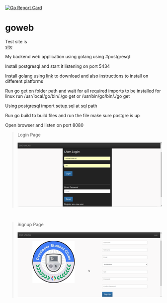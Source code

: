 [![Go Report Card](https://goreportcard.com/badge/github.com/umichael/goweb)](https://goreportcard.com/report/github.com/umichael/goweb)

# goweb
Test site is<br>
<a href="https://dsctest.herokuapp.com" rel="nofollow">site</a>


My backend web application using golang using #postgresql

Install postgresql and start it listening on port 5434

Install golang using <a href="https://golang.org/dl/">link</a> to download and also instructions to install on different platforms

Run go get on folder path and wait for all required imports to be installed for linux run /usr/local/go/bin/./go get or /usr/bin/go/bin/./go get

Using postgresql import setup.sql at sql path

Run go build to build files and run the file make sure postgre is up

Open browser and listen on port 8080

> Login Page <br><br>
> <img src="https://github.com/UMichael/goweb/blob/master/media/login.png"/>
<br>

> Signup Page<br><br>
> <img src="https://github.com/UMichael/goweb/blob/master/media/signup.png"/>
